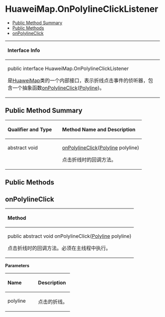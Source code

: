 # HuaweiMap.OnPolylineClickListener<a name="ZH-CN_TOPIC_0000001145781007"></a>

-   [Public Method Summary](#section15252125403319)
-   [Public Methods](#section18788949155619)
-   [onPolylineClick](#section101131459577)


<a name="table4648mcpsimp"></a>
<table><thead align="left"><tr id="row4652mcpsimp"><th class="cellrowborder" valign="top" width="100%" id="mcps1.1.2.1.1"><p id="p4654mcpsimp"><a name="p4654mcpsimp"></a><a name="p4654mcpsimp"></a>Interface Info</p>
</th>
</tr>
</thead>
<tbody><tr id="row4655mcpsimp"><td class="cellrowborder" valign="top" width="100%" headers="mcps1.1.2.1.1 "><p id="p7564621142619"><a name="p7564621142619"></a><a name="p7564621142619"></a>public interface HuaweiMap.OnPolylineClickListener</p>
<p id="p4657mcpsimp"><a name="p4657mcpsimp"></a><a name="p4657mcpsimp"></a>是<a href="huaweimap.md">HuaweiMap</a>类的一个内部接口，表示折线点击事件的侦听器，包含一个抽象函数<a href="#section101131459577">onPolylineClick</a>(<a href="polyline.md">Polyline</a>)。</p>
</td>
</tr>
</tbody>
</table>

## Public Method Summary<a name="section15252125403319"></a>

<a name="table4663mcpsimp"></a>
<table><thead align="left"><tr id="row4668mcpsimp"><th class="cellrowborder" valign="top" width="40%" id="mcps1.1.3.1.1"><p id="p4670mcpsimp"><a name="p4670mcpsimp"></a><a name="p4670mcpsimp"></a>Qualifier and Type</p>
</th>
<th class="cellrowborder" valign="top" width="60%" id="mcps1.1.3.1.2"><p id="p4672mcpsimp"><a name="p4672mcpsimp"></a><a name="p4672mcpsimp"></a>Method Name and Description</p>
</th>
</tr>
</thead>
<tbody><tr id="row4673mcpsimp"><td class="cellrowborder" valign="top" width="40%" headers="mcps1.1.3.1.1 "><p id="p4675mcpsimp"><a name="p4675mcpsimp"></a><a name="p4675mcpsimp"></a>abstract void</p>
</td>
<td class="cellrowborder" valign="top" width="60%" headers="mcps1.1.3.1.2 "><p id="p4677mcpsimp"><a name="p4677mcpsimp"></a><a name="p4677mcpsimp"></a><a href="#section101131459577">onPolylineClick</a>(<a href="polyline.md">Polyline</a> polyline)</p>
<p id="p176047333614"><a name="p176047333614"></a><a name="p176047333614"></a>点击折线时的回调方法。</p>
</td>
</tr>
</tbody>
</table>

## Public Methods<a name="section18788949155619"></a>

## onPolylineClick<a name="section101131459577"></a>

<a name="table4680mcpsimp"></a>
<table><thead align="left"><tr id="row4684mcpsimp"><th class="cellrowborder" valign="top" width="100%" id="mcps1.1.2.1.1"><p id="p4686mcpsimp"><a name="p4686mcpsimp"></a><a name="p4686mcpsimp"></a>Method</p>
</th>
</tr>
</thead>
<tbody><tr id="row4687mcpsimp"><td class="cellrowborder" valign="top" width="100%" headers="mcps1.1.2.1.1 "><p id="p4689mcpsimp"><a name="p4689mcpsimp"></a><a name="p4689mcpsimp"></a>public abstract void onPolylineClick(<a href="polyline.md">Polyline</a> polyline)</p>
<p id="p4692mcpsimp"><a name="p4692mcpsimp"></a><a name="p4692mcpsimp"></a>点击折线时的回调方法。必须在主线程中执行。</p>
</td>
</tr>
</tbody>
</table>

**Parameters**

<a name="table4695mcpsimp"></a>
<table><thead align="left"><tr id="row4700mcpsimp"><th class="cellrowborder" valign="top" width="47%" id="mcps1.1.3.1.1"><p id="p4702mcpsimp"><a name="p4702mcpsimp"></a><a name="p4702mcpsimp"></a>Name</p>
</th>
<th class="cellrowborder" valign="top" width="53%" id="mcps1.1.3.1.2"><p id="p4704mcpsimp"><a name="p4704mcpsimp"></a><a name="p4704mcpsimp"></a>Description</p>
</th>
</tr>
</thead>
<tbody><tr id="row4705mcpsimp"><td class="cellrowborder" valign="top" width="47%" headers="mcps1.1.3.1.1 "><p id="p4707mcpsimp"><a name="p4707mcpsimp"></a><a name="p4707mcpsimp"></a>polyline</p>
</td>
<td class="cellrowborder" valign="top" width="53%" headers="mcps1.1.3.1.2 "><p id="p4709mcpsimp"><a name="p4709mcpsimp"></a><a name="p4709mcpsimp"></a>点击的折线。</p>
</td>
</tr>
</tbody>
</table>

